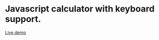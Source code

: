 # Javascript calculator with keyboard support.

[Live demo](https://confett0.github.io/calculator/)
